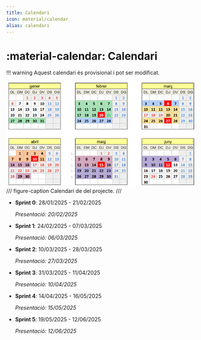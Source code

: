 ```yaml
---
title: Calendari
icon: material/calendar
alias: calendari
---
```

# :material-calendar: Calendari

!!! warning
    Aquest calendari és provisional i pot ser modificat.

![Calendari](img/calendari.png)
/// figure-caption
Calendari de del projecte.
///

- __Sprint 0__: 28/01/2025 - 21/02/2025

    _Presentació: 20/02/2025_

- __Sprint 1__: 24/02/2025 - 07/03/2025

    _Presentació: 06/03/2025_

- __Sprint 2__: 10/03/2025 - 28/03/2025

    _Presentació: 27/03/2025_

- __Sprint 3__: 31/03/2025 - 11/04/2025

    _Presentació: 10/04/2025_

- __Sprint 4__: 14/04/2025 - 16/05/2025

    _Presentació: 15/05/2025_

- __Sprint 5__: 19/05/2025 - 12/06/2025

    _Presentació: 12/06/2025_

